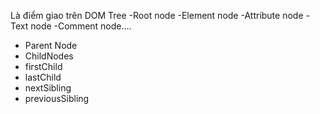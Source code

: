 <!-- Node là gì -->
Là điểm giao trên DOM Tree
-Root node
-Element node
-Attribute node
-Text node
-Comment node....

<!-- Mối quan hệ NODE trên dom -->
- Parent Node
- ChildNodes
- firstChild
- lastChild
- nextSibling
- previousSibling